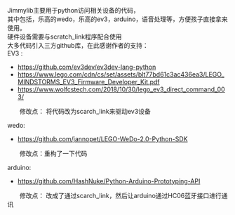 Jimmylib主要用于python访问相关设备的代码，  
其中包括，乐高的wedo，乐高的ev3，arduino，语音处理等，方便孩子直接拿来使用。  
硬件设备需要与scratch_link程序配合使用  
大多代码引入三方github库，在此感谢作者的支持：  
EV3 :   
- https://github.com/ev3dev/ev3dev-lang-python
- https://www.lego.com/cdn/cs/set/assets/blt77bd61c3ac436ea3/LEGO_MINDSTORMS_EV3_Firmware_Developer_Kit.pdf
- https://www.wolfcstech.com/2018/10/30/lego_ev3_direct_command_003/  

&emsp;&emsp;修改点： 将代码改为scarch_link来驱动ev3设备

wedo:  
- https://github.com/jannopet/LEGO-WeDo-2.0-Python-SDK

&emsp;&emsp;修改点：重构了一下代码

arduino:
- https://github.com/HashNuke/Python-Arduino-Prototyping-API

&emsp;&emsp;修改点： 改成了通过scarch_link，然后让arduino通过HC06蓝牙接口进行通讯




